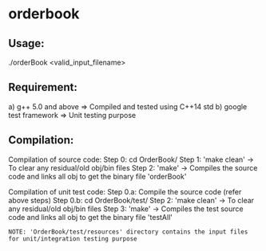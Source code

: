 # orderbook

Usage:
------
./orderBook <valid_input_filename>

Requirement:
------------
a) g++ 5.0 and above => Compiled and tested using C++14 std
b) google test framework => Unit testing purpose

Compilation:
------------
Compilation of source code:
    Step 0: cd OrderBook/
    Step 1: 'make clean' -> To clear any residual/old obj/bin files
    Step 2: 'make' -> Compiles the source code and links all obj to get the binary file 'orderBook'

Compilation of unit test code:
    Step 0.a: Compile the source code (refer above steps)
    Step 0.b: cd OrderBook/test/
    Step 2: 'make clean' -> To clear any residual/old obj/bin files
    Step 3: 'make' -> Compiles the test source code and links all obj to get the binary file 'testAll'

    NOTE: 'OrderBook/test/resources' directory contains the input files for unit/integration testing purpose
